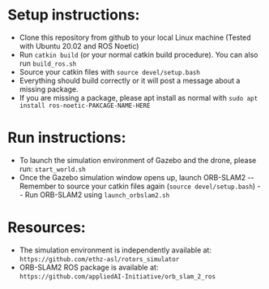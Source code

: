 # Setup instructions:
- Clone this repository from github to your local Linux machine (Tested with Ubuntu 20.02 and ROS Noetic)
- Run `catkin build` (or your normal catkin build procedure). You can also run `build_ros.sh`
- Source your catkin files with `source devel/setup.bash`
- Everything should build correctly or it will post a message about a missing package.
- If you are missing a package, please apt install as normal with `sudo apt install ros-noetic-PAKCAGE-NAME-HERE`


# Run instructions:
- To launch the simulation environment of Gazebo and the drone, please run: `start_world.sh`
- Once the Gazebo simulation window opens up, launch ORB-SLAM2
-- Remember to source your catkin files again (`source devel/setup.bash`)
-- Run ORB-SLAM2 using `launch_orbslam2.sh`


# Resources:
- The simulation environment is independently available at: `https://github.com/ethz-asl/rotors_simulator`
- ORB-SLAM2 ROS package is available at: `https://github.com/appliedAI-Initiative/orb_slam_2_ros`
